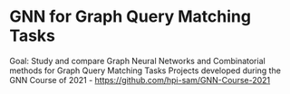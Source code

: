 # GNN for Graph Query Matching Tasks

Goal: Study and compare Graph Neural Networks and Combinatorial methods for Graph Query Matching Tasks
Projects developed during the GNN Course of 2021 - https://github.com/hpi-sam/GNN-Course-2021



